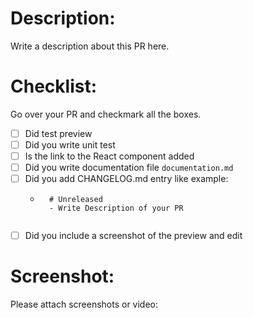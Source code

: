 # Description:
Write a description about this PR here.

# Checklist:
Go over your PR and checkmark all the boxes.
- [ ] Did test preview
- [ ] Did you write unit test
- [ ] Is the link to the React component added
- [ ] Did you write documentation file `documentation.md`
- [ ] Did you add CHANGELOG.md entry like example:
    - ```
        # Unreleased
        - Write Description of your PR
    ```
- [ ] Did you include a screenshot of the preview and edit

# Screenshot:
Please attach screenshots or video:
